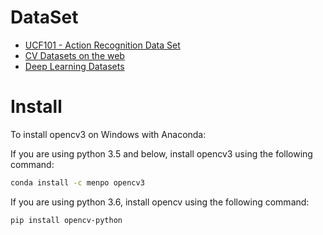 # DataSet

* [UCF101 - Action Recognition Data Set](http://crcv.ucf.edu/data/UCF101.php)
* [CV Datasets on the web](http://www.cvpapers.com/datasets.html)
* [Deep Learning Datasets](http://deeplearning.net/datasets/)

# Install

To install opencv3 on Windows with Anaconda:

If you are using python 3.5 and below, install opencv3 using the following command:

```bash
conda install -c menpo opencv3
```

If you are using python 3.6, install opencv using the following command:

```bash
pip install opencv-python
```


